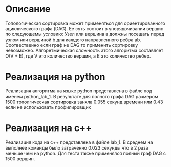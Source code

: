 # Описание 
Топологическая сортировка может применяться для ориентированного ациклического графа (DAG). Ее суть состоит в упорядочивании вершин по следующемы условию:
Узел или вершина a должны посещать перед узлом или вершиной b для каждого направленного ребра ab. Соотвественно если граф не DAG то применить сортировку невозможно. 
Алгоретмическая сложность этого алгоритма составляет O(V + E), где V это количество вершин, а E это количество ребер. 
# Реализация на python 

Реализация алгоритма на языке python представлена в файле под именем python_lab_1. 
В результате для полного графа DAG размером 1500 тополгическая сортировка заняла 0.055 секунд времени или 0.43 если не использовать профилировщик

# Реализация на с++
Реализация кода на с++ представлена в файле lab_1. В среднем на выполнее команды было затраченно 0.023 секунды что в 2 раза меньше чем на python.
Для теста также применялся полный граф DAG с 1500 вершин. 
